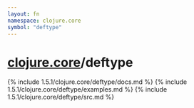 ```yaml
---
layout: fn
namespace: clojure.core
symbol: "deftype"
---
```


# [clojure.core](../)/deftype

{% include 1.5.1/clojure.core/deftype/docs.md %}
{% include 1.5.1/clojure.core/deftype/examples.md %}
{% include 1.5.1/clojure.core/deftype/src.md %}

